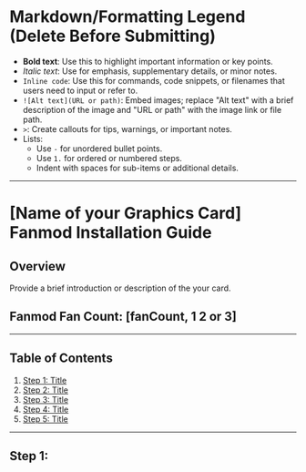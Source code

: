 # Markdown/Formatting Legend (Delete Before Submitting)
- **Bold text**: Use this to highlight important information or key points.
- _Italic text_: Use for emphasis, supplementary details, or minor notes.
- `Inline code`: Use this for commands, code snippets, or filenames that users need to input or refer to.
- `![Alt text](URL or path)`: Embed images; replace "Alt text" with a brief description of the image and "URL or path" with the image link or file path.
- `>`: Create callouts for tips, warnings, or important notes.
- Lists:
  - Use `-` for unordered bullet points.
  - Use `1.` for ordered or numbered steps.
  - Indent with spaces for sub-items or additional details.

---

# [Name of your Graphics Card] Fanmod Installation Guide

## Overview
Provide a brief introduction or description of the your card.

## Fanmod Fan Count: [fanCount, 1 2 or 3]

---

## Table of Contents
1. [Step 1: Title](#step-1-title)
2. [Step 2: Title](#step-2-title)
3. [Step 3: Title](#step-3-title)
4. [Step 4: Title](#step-4-title)
5. [Step 5: Title](#step-5-title)

---

## Step 1: <Title>

<Image 1>

### Instructions:
1. _Describe the first action to take in detail._
2. _Include any tips or details users might need._

### Tools and Materials Needed:
- **List all required tools and materials.**


---

## Step 2: <Title>

<Image 2>

### Instructions:
1. _Describe the actions required._
2. _Provide additional details if necessary._

### Tools and Materials Needed:
- **List all required tools and materials.**


---

## Step 3: <Title>

<Image 3>

### Instructions:
1. _Describe the actions required._
2. _Provide additional details if necessary._

### Tools and Materials Needed:
- **List all required tools and materials.**


---

## Step 4: <Title>

<Image 4>

### Instructions:
1. _Describe the actions required._
2. _Provide additional details if necessary._

### Tools and Materials Needed:
- **List all required tools and materials.**


---

## Step 5: <Title>

<Image 5>

### Instructions:
1. _Describe the actions required._
2. _Provide additional details if necessary._

### Tools and Materials Needed:
- **List all required tools and materials.**


---

> ⚠️ **Warning**: Highlight potential pitfalls or important precautions.

> 💡 **Tip**: Add helpful hints or insights here.
